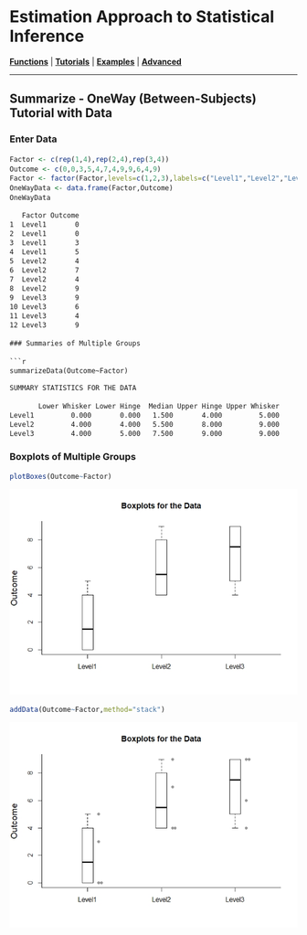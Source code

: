 # Estimation Approach to Statistical Inference

[**Functions**](../../Functions) | 
[**Tutorials**](../../Tutorials) | 
[**Examples**](../../Examples) | 
[**Advanced**](../../Advanced)

---

## Summarize - OneWay (Between-Subjects) Tutorial with Data

### Enter Data

```r
Factor <- c(rep(1,4),rep(2,4),rep(3,4))
Outcome <- c(0,0,3,5,4,7,4,9,9,6,4,9)
Factor <- factor(Factor,levels=c(1,2,3),labels=c("Level1","Level2","Level3"))
OneWayData <- data.frame(Factor,Outcome)
OneWayData
```
```
   Factor Outcome
1  Level1       0
2  Level1       0
3  Level1       3
4  Level1       5
5  Level2       4
6  Level2       7
7  Level2       4
8  Level2       9
9  Level3       9
10 Level3       6
11 Level3       4
12 Level3       9

### Summaries of Multiple Groups

```r
summarizeData(Outcome~Factor)
```
```
SUMMARY STATISTICS FOR THE DATA

       Lower Whisker Lower Hinge  Median Upper Hinge Upper Whisker
Level1         0.000       0.000   1.500       4.000         5.000
Level2         4.000       4.000   5.500       8.000         9.000
Level3         4.000       5.000   7.500       9.000         9.000
```

### Boxplots of Multiple Groups

```r
plotBoxes(Outcome~Factor)
```
<kbd><img src="SummarizeOneWayFigure1.jpeg"></kbd>
```r
addData(Outcome~Factor,method="stack")
```
<kbd><img src="SummarizeOneWayFigure2.jpeg"></kbd>
